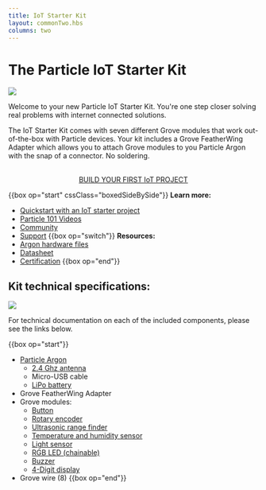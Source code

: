 ```yaml
---
title: IoT Starter Kit
layout: commonTwo.hbs
columns: two
---
```


# The Particle IoT Starter Kit
![](/assets/images/IoT-Starter-Kit-box.jpg)

Welcome to your new Particle IoT Starter Kit. You're one step closer solving real problems with internet connected solutions. 

The IoT Starter Kit comes with seven different Grove modules that work out-of-the-box with Particle devices. Your kit includes a Grove FeatherWing Adapter which allows you to attach Grove modules to you Particle Argon with the snap of a connector. No soldering.

<div align="center">
<br />
<a href="/quickstart/isk-project/" target="_blank" class="button">BUILD YOUR FIRST IoT PROJECT</a>
</div>

{{box op="start" cssClass="boxedSideBySide"}}
**Learn more:**

- [Quickstart with an IoT starter project](/quickstart/isk-project/)
- [Particle 101 Videos](https://www.youtube.com/playlist?list=PLIeLC6NIW2tKvC5W007j_PU-dxONK_ZXR)
- [Community](https://community.particle.io)
- [Support](https://support.particle.io/hc/)
  {{box op="switch"}}
  **Resources:**
- [Argon hardware files](https://github.com/particle-iot/argon)
- [Datasheet](/datasheets/wi-fi/argon-datasheet/)
- [Certification](/datasheets/certifications/certification)
  {{box op="end"}}

## Kit technical specifications:
![](/assets/images/IoT-Starter-Kit-parts.jpg)

For technical documentation on each of the included components, please see the links below.

{{box op="start"}}
* [Particle Argon](/argon/)
  * [2.4 Ghz antenna](/datasheets/wi-fi/argon-datasheet/#antenna)
  * Micro-USB cable
  * [LiPo battery](/tutorials/learn-more/batteries/)
* Grove FeatherWing Adapter
* Grove modules:
  * [Button](/datasheets/accessories/gen3-accessories/#button) 
  * [Rotary encoder](/datasheets/accessories/gen3-accessories/#rotary-angle-sensor)
  * [Ultrasonic range finder](/datasheets/accessories/gen3-accessories/#ultrasonic-ranger) 
  * [Temperature and humidity sensor](/datasheets/accessories/gen3-accessories/#temperature-and-humidity-sensor)
  * [Light sensor](/datasheets/accessories/gen3-accessories/#light-sensor-v1-2) 
  * [RGB LED (chainable)](/datasheets/accessories/gen3-accessories/#chainable-rgb-led)
  * [Buzzer](/datasheets/accessories/gen3-accessories/#buzzer) 
  * [4-Digit display](/datasheets/accessories/gen3-accessories/#4-digit-display)
* Grove wire (8) 
{{box op="end"}}
